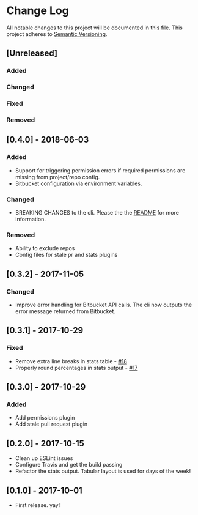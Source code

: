 # Change Log
All notable changes to this project will be documented in this file.
This project adheres to [Semantic Versioning](http://semver.org/).

## [Unreleased]
### Added

### Changed

### Fixed

### Removed

## [0.4.0] - 2018-06-03
### Added
- Support for triggering permission errors if required permissions are missing from project/repo config.
- Bitbucket configuration via environment variables.

### Changed
- BREAKING CHANGES to the cli. Please the the [README](README.md) for more information.

### Removed
- Ability to exclude repos
- Config files for stale pr and stats plugins

## [0.3.2] - 2017-11-05
### Changed
- Improve error handling for Bitbucket API calls. The cli now outputs the error message returned from Bitbucket.

## [0.3.1] - 2017-10-29
### Fixed
- Remove extra line breaks in stats table - [#18](https://github.com/tclindner/bitbucket-server-cli/issues/18)
- Properly round percentages in stats output - [#17](https://github.com/tclindner/bitbucket-server-cli/issues/17)

## [0.3.0] - 2017-10-29
### Added
- Add permissions plugin
- Add stale pull request plugin

## [0.2.0] - 2017-10-15
- Clean up ESLint issues
- Configure Travis and get the build passing
- Refactor the stats output. Tabular layout is used for days of the week!

## [0.1.0] - 2017-10-01
- First release. yay!
